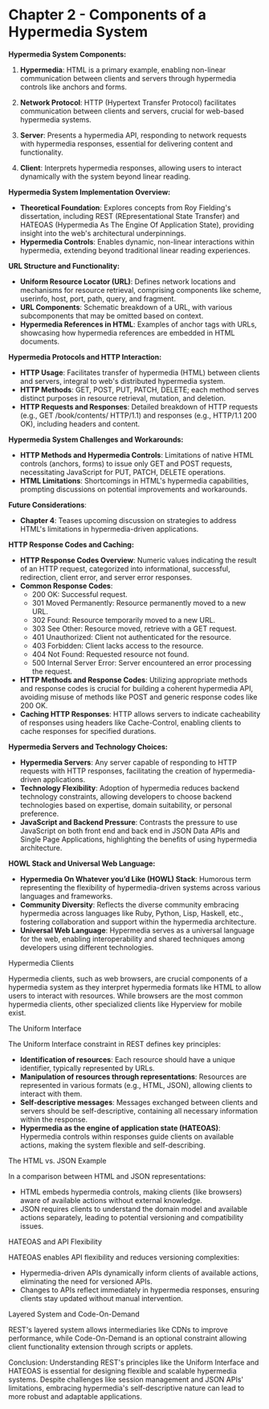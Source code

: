 # Chapter 2 - Components of a Hypermedia System
**Hypermedia System Components:**

1. **Hypermedia**: HTML is a primary example, enabling non-linear communication between clients and servers through hypermedia controls like anchors and forms.

2. **Network Protocol**: HTTP (Hypertext Transfer Protocol) facilitates communication between clients and servers, crucial for web-based hypermedia systems.

3. **Server**: Presents a hypermedia API, responding to network requests with hypermedia responses, essential for delivering content and functionality.

4. **Client**: Interprets hypermedia responses, allowing users to interact dynamically with the system beyond linear reading.

**Hypermedia System Implementation Overview:**

- **Theoretical Foundation**: Explores concepts from Roy Fielding's dissertation, including REST (REpresentational State Transfer) and HATEOAS (Hypermedia As The Engine Of Application State), providing insight into the web's architectural underpinnings.
- **Hypermedia Controls**: Enables dynamic, non-linear interactions within hypermedia, extending beyond traditional linear reading experiences.

**URL Structure and Functionality:**

- **Uniform Resource Locator (URL)**: Defines network locations and mechanisms for resource retrieval, comprising components like scheme, userinfo, host, port, path, query, and fragment.
- **URL Components**: Schematic breakdown of a URL, with various subcomponents that may be omitted based on context.
- **Hypermedia References in HTML**: Examples of anchor tags with URLs, showcasing how hypermedia references are embedded in HTML documents.

**Hypermedia Protocols and HTTP Interaction:**

- **HTTP Usage**: Facilitates transfer of hypermedia (HTML) between clients and servers, integral to web's distributed hypermedia system.
- **HTTP Methods**: GET, POST, PUT, PATCH, DELETE; each method serves distinct purposes in resource retrieval, mutation, and deletion.
- **HTTP Requests and Responses**: Detailed breakdown of HTTP requests (e.g., GET /book/contents/ HTTP/1.1) and responses (e.g., HTTP/1.1 200 OK), including headers and content.

**Hypermedia System Challenges and Workarounds:**

- **HTTP Methods and Hypermedia Controls**: Limitations of native HTML controls (anchors, forms) to issue only GET and POST requests, necessitating JavaScript for PUT, PATCH, DELETE operations.
- **HTML Limitations**: Shortcomings in HTML's hypermedia capabilities, prompting discussions on potential improvements and workarounds.

**Future Considerations**:

- **Chapter 4**: Teases upcoming discussion on strategies to address HTML's limitations in hypermedia-driven applications.

**HTTP Response Codes and Caching:**

- **HTTP Response Codes Overview**: Numeric values indicating the result of an HTTP request, categorized into informational, successful, redirection, client error, and server error responses.
- **Common Response Codes**:
  - 200 OK: Successful request.
  - 301 Moved Permanently: Resource permanently moved to a new URL.
  - 302 Found: Resource temporarily moved to a new URL.
  - 303 See Other: Resource moved, retrieve with a GET request.
  - 401 Unauthorized: Client not authenticated for the resource.
  - 403 Forbidden: Client lacks access to the resource.
  - 404 Not Found: Requested resource not found.
  - 500 Internal Server Error: Server encountered an error processing the request.
- **HTTP Methods and Response Codes**: Utilizing appropriate methods and response codes is crucial for building a coherent hypermedia API, avoiding misuse of methods like POST and generic response codes like 200 OK.
- **Caching HTTP Responses**: HTTP allows servers to indicate cacheability of responses using headers like Cache-Control, enabling clients to cache responses for specified durations.

**Hypermedia Servers and Technology Choices:**

- **Hypermedia Servers**: Any server capable of responding to HTTP requests with HTTP responses, facilitating the creation of hypermedia-driven applications.
- **Technology Flexibility**: Adoption of hypermedia reduces backend technology constraints, allowing developers to choose backend technologies based on expertise, domain suitability, or personal preference.
- **JavaScript and Backend Pressure**: Contrasts the pressure to use JavaScript on both front end and back end in JSON Data APIs and Single Page Applications, highlighting the benefits of using hypermedia architecture.

**HOWL Stack and Universal Web Language:**

- **Hypermedia On Whatever you’d Like (HOWL) Stack**: Humorous term representing the flexibility of hypermedia-driven systems across various languages and frameworks.
- **Community Diversity**: Reflects the diverse community embracing hypermedia across languages like Ruby, Python, Lisp, Haskell, etc., fostering collaboration and support within the hypermedia architecture.
- **Universal Web Language**: Hypermedia serves as a universal language for the web, enabling interoperability and shared techniques among developers using different technologies.

Hypermedia Clients

Hypermedia clients, such as web browsers, are crucial components of a hypermedia system as they interpret hypermedia formats like HTML to allow users to interact with resources. While browsers are the most common hypermedia clients, other specialized clients like Hyperview for mobile exist.

The Uniform Interface

The Uniform Interface constraint in REST defines key principles:
- **Identification of resources**: Each resource should have a unique identifier, typically represented by URLs.
- **Manipulation of resources through representations**: Resources are represented in various formats (e.g., HTML, JSON), allowing clients to interact with them.
- **Self-descriptive messages**: Messages exchanged between clients and servers should be self-descriptive, containing all necessary information within the response.
- **Hypermedia as the engine of application state (HATEOAS)**: Hypermedia controls within responses guide clients on available actions, making the system flexible and self-describing.

The HTML vs. JSON Example

In a comparison between HTML and JSON representations:
- HTML embeds hypermedia controls, making clients (like browsers) aware of available actions without external knowledge.
- JSON requires clients to understand the domain model and available actions separately, leading to potential versioning and compatibility issues.

HATEOAS and API Flexibility

HATEOAS enables API flexibility and reduces versioning complexities:
- Hypermedia-driven APIs dynamically inform clients of available actions, eliminating the need for versioned APIs.
- Changes to APIs reflect immediately in hypermedia responses, ensuring clients stay updated without manual intervention.

Layered System and Code-On-Demand

REST's layered system allows intermediaries like CDNs to improve performance, while Code-On-Demand is an optional constraint allowing client functionality extension through scripts or applets.

Conclusion:
Understanding REST's principles like the Uniform Interface and HATEOAS is essential for designing flexible and scalable hypermedia systems. Despite challenges like session management and JSON APIs' limitations, embracing hypermedia's self-descriptive nature can lead to more robust and adaptable applications. 
